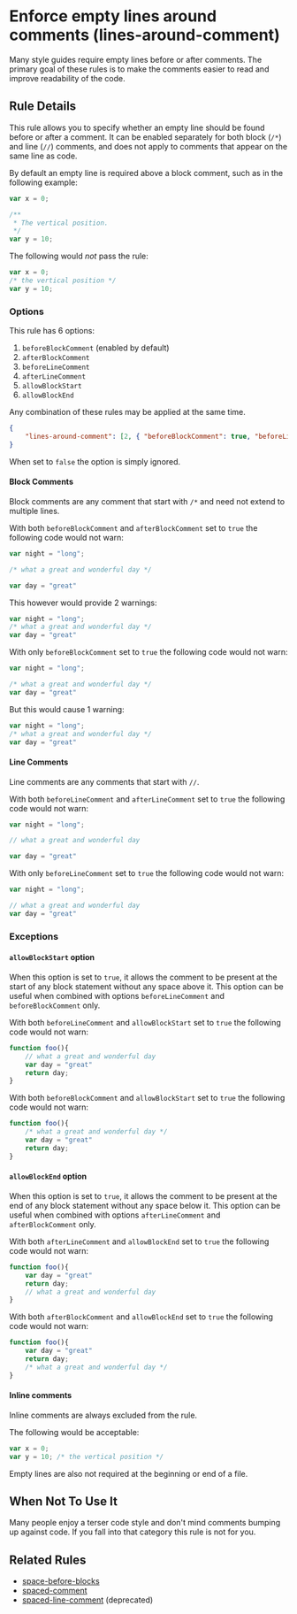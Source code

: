 # Enforce empty lines around comments (lines-around-comment)

Many style guides require empty lines before or after comments. The primary goal
of these rules is to make the comments easier to read and improve readability of the code.

## Rule Details

This rule allows you to specify whether an empty line should be found
before or after a comment. It can be enabled separately for both block (`/*`)
and line (`//`) comments, and does not apply to comments that appear on the same
line as code.


By default an empty line is required above a block comment,
such as in the following example:

```js
var x = 0;

/**
 * The vertical position.
 */
var y = 10;
```

The following would *not* pass the rule:

```js
var x = 0;
/* the vertical position */
var y = 10;
```

### Options

This rule has 6 options:

1. `beforeBlockComment` (enabled by default)
2. `afterBlockComment`
3. `beforeLineComment`
4. `afterLineComment`
5. `allowBlockStart`
6. `allowBlockEnd`

Any combination of these rules may be applied at the same time.


```json
{
    "lines-around-comment": [2, { "beforeBlockComment": true, "beforeLineComment": true }]
}
```

When set to `false` the option is simply ignored.


#### Block Comments

Block comments are any comment that start with `/*` and need not extend to multiple lines.

With both `beforeBlockComment` and `afterBlockComment` set to `true` the following code
would not warn:

```js
var night = "long";

/* what a great and wonderful day */

var day = "great"
```

This however would provide 2 warnings:

```js
var night = "long";
/* what a great and wonderful day */
var day = "great"
```

With only `beforeBlockComment` set to `true` the following code
would not warn:

```js
var night = "long";

/* what a great and wonderful day */
var day = "great"
```

But this would cause 1 warning:

```js
var night = "long";
/* what a great and wonderful day */
var day = "great"
```

#### Line Comments

Line comments are any comments that start with `//`.

With both `beforeLineComment` and `afterLineComment` set to `true` the following code
would not warn:

```js
var night = "long";

// what a great and wonderful day

var day = "great"
```

With only `beforeLineComment` set to `true` the following code
would not warn:

```js
var night = "long";

// what a great and wonderful day
var day = "great"
```

### Exceptions

#### `allowBlockStart` option

When this option is set to `true`, it allows the comment to be present at the start of any block statement without any space above it. This option can be useful when combined with options `beforeLineComment` and `beforeBlockComment` only.

With both `beforeLineComment` and `allowBlockStart` set to `true` the following code
would not warn:

```js
function foo(){
    // what a great and wonderful day
    var day = "great"
    return day;
}
```

With both `beforeBlockComment` and `allowBlockStart` set to `true` the following code
would not warn:

```js
function foo(){
    /* what a great and wonderful day */
    var day = "great"
    return day;
}
```

#### `allowBlockEnd` option

When this option is set to `true`, it allows the comment to be present at the end of any block statement without any space below it. This option can be useful when combined with options `afterLineComment` and `afterBlockComment` only.

With both `afterLineComment` and `allowBlockEnd` set to `true` the following code
would not warn:

```js
function foo(){
    var day = "great"
    return day;
    // what a great and wonderful day
}
```

With both `afterBlockComment` and `allowBlockEnd` set to `true` the following code
would not warn:

```js
function foo(){
    var day = "great"
    return day;
    /* what a great and wonderful day */
}
```


#### Inline comments

Inline comments are always excluded from the rule.

The following would be acceptable:

```js
var x = 0;
var y = 10; /* the vertical position */
```

Empty lines are also not required at the beginning or end of a file.

## When Not To Use It

Many people enjoy a terser code style and don't mind comments bumping up against code. If you
fall into that category this rule is not for you.

## Related Rules

* [space-before-blocks](space-before-blocks.md)
* [spaced-comment](spaced-comment.md)
* [spaced-line-comment](spaced-line-comment.md) (deprecated)
